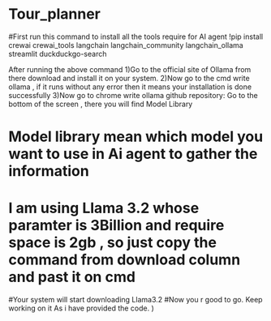 # Tour_planner
#First run this command to install all the tools require for AI agent
!pip install crewai crewai_tools langchain langchain_community langchain_ollama streamlit duckduckgo-search


After running the above command 
1)Go to the official site of Ollama from there download and install it on your system.
2)Now go to the cmd write ollama , if it runs without any error then it means your installation is done successfully
3)Now go to chrome write ollama github repository:
Go to the bottom of the screen , there you will find Model Library
# Model library mean which model you want to use in Ai agent to gather the information
# I am using Llama 3.2 whose paramter is 3Billion and require space is 2gb , so just copy the command from download column and past it on cmd
#Your system will start downloading Llama3.2
#Now you r good to go. Keep working on it As i  have provided the code.
)
